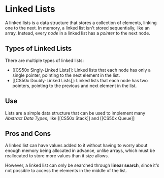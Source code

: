 # Linked Lists
A linked lists is a data structure that stores a collection of elements, linking one to the next. In memory, a linked list isn't stored sequentially, like an array. Instead, every *node* in a linked list has a *pointer* to the next node.

## Types of Linked Lists
There are multiple types of linked lists:
- [[CS50x Singly-Linked Lists]]: Linked lists that each node has only a single pointer, pointing to the next element in the list.
- [[CS50x Doubly-Linked Lists]]: Linked lists that each node has two pointers, pointing to the previous and next element in the list.

## Use
Lists are a simple data structure that can be used to implement many *Abstract Data Types*, like [[CS50x Stack]] and [[CS50x Queue]]

## Pros and Cons
A linked list can have values added to it without having to worry about enough memory being allocated in advance, unlike arrays, which must be reallocated to store more values than it size allows.

However, a linked list can only be searched through **linear search**, since it's not possible to access the elements in the middle of the list.
